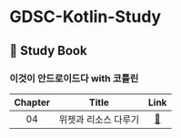 # GDSC-Kotlin-Study

## 📍 Study Book
### 이것이 안드로이드다 with 코틀린
| Chapter | Title | Link |
| :-----: | :---: | :--: |
| 04 | 위젯과 리소스 다루기 | <a href="https://github.com/b1urrrr/GDSC-Kotlin-Study/tree/main/Chapter_4">🔗</a> |
